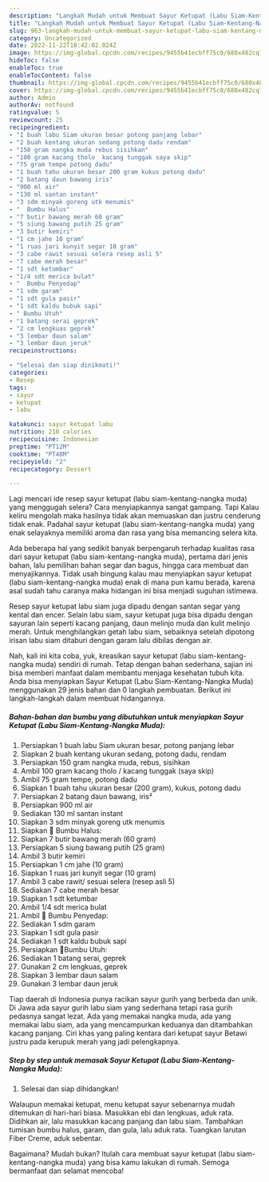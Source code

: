 ```yaml
---
description: "Langkah Mudah untuk Membuat Sayur Ketupat (Labu Siam-Kentang-Nangka Muda) yang Enak, Buat Buka Puasa}"
title: "Langkah Mudah untuk Membuat Sayur Ketupat (Labu Siam-Kentang-Nangka Muda) yang Enak, Buat Buka Puasa}"
slug: 963-langkah-mudah-untuk-membuat-sayur-ketupat-labu-siam-kentang-nangka-muda-yang-enak-buat-buka-puasa
category: Uncategorized
date: 2022-11-22T18:42:02.024Z
image: https://img-global.cpcdn.com/recipes/9455b41ecbff75c0/680x482cq70/sayur-ketupat-labu-siam-kentang-nangka-muda-foto-resep-utama.jpg
hideToc: false
enableToc: true
enableTocContent: false
thumbnail: https://img-global.cpcdn.com/recipes/9455b41ecbff75c0/680x482cq70/sayur-ketupat-labu-siam-kentang-nangka-muda-foto-resep-utama.jpg
cover: https://img-global.cpcdn.com/recipes/9455b41ecbff75c0/680x482cq70/sayur-ketupat-labu-siam-kentang-nangka-muda-foto-resep-utama.jpg
author: Admin
authorAv: notfound
ratingvalue: 5
reviewcount: 25
recipeingredient:
- "1 buah labu Siam ukuran besar potong panjang lebar"
- "2 buah kentang ukuran sedang potong dadu rendam"
- "150 gram nangka muda rebus sisihkan"
- "100 gram kacang tholo  kacang tunggak saya skip"
- "75 gram tempe potong dadu"
- "1 buah tahu ukuran besar 200 gram kukus potong dadu"
- "2 batang daun bawang iris"
- "900 ml air"
- "130 ml santan instant"
- "3 sdm minyak goreng utk menumis"
- "  Bumbu Halus"
- "7 butir bawang merah 60 gram"
- "5 siung bawang putih 25 gram"
- "3 butir kemiri"
- "1 cm jahe 10 gram"
- "1 ruas jari kunyit segar 10 gram"
- "3 cabe rawit sesuai selera resep asli 5"
- "7 cabe merah besar"
- "1 sdt ketumbar"
- "1/4 sdt merica bulat"
- "  Bumbu Penyedap"
- "1 sdm garam"
- "1 sdt gula pasir"
- "1 sdt kaldu bubuk sapi"
- " Bumbu Utuh"
- "1 batang serai geprek"
- "2 cm lengkuas geprek"
- "3 lembar daun salam"
- "3 lembar daun jeruk"
recipeinstructions:

- "Selesai dan siap dinikmati!"
categories:
- Resep
tags:
- sayur
- ketupat
- labu

katakunci: sayur ketupat labu 
nutrition: 210 calories
recipecuisine: Indonesian
preptime: "PT12M"
cooktime: "PT48M"
recipeyield: "2"
recipecategory: Dessert

---
```



Lagi mencari ide resep sayur ketupat (labu siam-kentang-nangka muda) yang menggugah selera? Cara menyiapkannya sangat gampang. Tapi Kalau keliru mengolah maka hasilnya tidak akan memuaskan dan justru cenderung tidak enak. Padahal sayur ketupat (labu siam-kentang-nangka muda) yang enak selayaknya memiliki aroma dan rasa yang bisa memancing selera kita.


Ada beberapa hal yang sedikit banyak berpengaruh terhadap kualitas rasa dari sayur ketupat (labu siam-kentang-nangka muda), pertama dari jenis bahan, lalu pemilihan bahan segar dan bagus, hingga cara membuat dan menyajikannya. Tidak usah bingung kalau mau menyiapkan sayur ketupat (labu siam-kentang-nangka muda) enak di mana pun kamu berada, karena asal sudah tahu caranya maka hidangan ini bisa menjadi suguhan istimewa.

Resep sayur ketupat labu siam juga dipadu dengan santan segar yang kental dan encer. Selain labu siam, sayur ketupat juga bisa dipadu dengan sayuran lain seperti kacang panjang, daun melinjo muda dan kulit melinjo merah. Untuk menghilangkan getah labu siam, sebaiknya setelah dipotong irisan labu siam ditaburi dengan garam lalu dibilas dengan air.


Nah, kali ini kita coba, yuk, kreasikan sayur ketupat (labu siam-kentang-nangka muda) sendiri di rumah. Tetap dengan bahan sederhana, sajian ini bisa memberi manfaat dalam membantu menjaga kesehatan tubuh kita. Anda bisa menyiapkan Sayur Ketupat (Labu Siam-Kentang-Nangka Muda) menggunakan 29 jenis bahan dan 0 langkah pembuatan. Berikut ini langkah-langkah dalam membuat hidangannya.

<!--inarticleads1-->

##### Bahan-bahan dan bumbu yang dibutuhkan untuk menyiapkan Sayur Ketupat (Labu Siam-Kentang-Nangka Muda):

1. Persiapkan 1 buah labu Siam ukuran besar, potong panjang lebar
1. Siapkan 2 buah kentang ukuran sedang, potong dadu, rendam
1. Persiapkan 150 gram nangka muda, rebus, sisihkan
1. Ambil 100 gram kacang tholo / kacang tunggak (saya skip)
1. Ambil 75 gram tempe, potong dadu
1. Siapkan 1 buah tahu ukuran besar (200 gram), kukus, potong dadu
1. Persiapkan 2 batang daun bawang, iris²
1. Persiapkan 900 ml air
1. Sediakan 130 ml santan instant
1. Siapkan 3 sdm minyak goreng utk menumis
1. Siapkan  🌟 Bumbu Halus:
1. Siapkan 7 butir bawang merah (60 gram)
1. Persiapkan 5 siung bawang putih (25 gram)
1. Ambil 3 butir kemiri
1. Persiapkan 1 cm jahe (10 gram)
1. Siapkan 1 ruas jari kunyit segar (10 gram)
1. Ambil 3 cabe rawit/ sesuai selera (resep asli 5)
1. Sediakan 7 cabe merah besar
1. Siapkan 1 sdt ketumbar
1. Ambil 1/4 sdt merica bulat
1. Ambil  🌟 Bumbu Penyedap:
1. Sediakan 1 sdm garam
1. Siapkan 1 sdt gula pasir
1. Sediakan 1 sdt kaldu bubuk sapi
1. Persiapkan  🌟Bumbu Utuh:
1. Sediakan 1 batang serai, geprek
1. Gunakan 2 cm lengkuas, geprek
1. Siapkan 3 lembar daun salam
1. Gunakan 3 lembar daun jeruk


Tiap daerah di Indonesia punya racikan sayur gurih yang berbeda dan unik. Di Jawa ada sayur gurih labu siam yang sederhana tetapi rasa gurih pedasnya sangat lezat. Ada yang memakai nangka muda, ada yang memakai labu siam, ada yang mencampurkan keduanya dan ditambahkan kacang panjang. Ciri khas yang paling kentara dari ketupat sayur Betawi justru pada kerupuk merah yang jadi pelengkapnya. 

<!--inarticleads2-->

##### Step by step untuk memasak Sayur Ketupat (Labu Siam-Kentang-Nangka Muda):


1. Selesai dan siap dihidangkan!

Walaupun memakai ketupat, menu ketupat sayur sebenarnya mudah ditemukan di hari-hari biasa. Masukkan ebi dan lengkuas, aduk rata. Didihkan air, lalu masukkan kacang panjang dan labu siam. Tambahkan tumisan bumbu halus, garam, dan gula, lalu aduk rata. Tuangkan larutan Fiber Creme, aduk sebentar. 

Bagaimana? Mudah bukan? Itulah cara membuat sayur ketupat (labu siam-kentang-nangka muda) yang bisa kamu lakukan di rumah. Semoga bermanfaat dan selamat mencoba!
